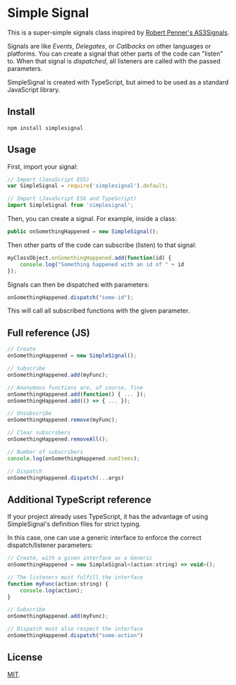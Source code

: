# Simple Signal

This is a super-simple signals class inspired by [Robert Penner's AS3Signals](http://github.com/robertpenner/as3-signals).

Signals are like *Events*, *Delegates*, or *Callbacks* on other languages or platforms. You can create a signal that other parts of the code can "listen" to. When that signal is *dispatched*, all listeners are called with the passed parameters.

SimpleSignal is created with TypeScript, but aimed to be used as a standard JavaScript library.

## Install


```shell
npm install simplesignal
```

## Usage

First, import your signal:

```javascript
// Import (JavaScript ES5)
var SimpleSignal = require('simplesignal').default;

// Import (JavaScript ES6 and TypeScript)
import SimpleSignal from 'simplesignal';
```

Then, you can create a signal. For example, inside a class:

```javascript
public onSomethingHappened = new SimpleSignal();
```

Then other parts of the code can subscribe (listen) to that signal:

```javascript
myClassObject.onSomethingHappened.add(function(id) {
    console.log("Something happened with an id of " + id
});
```

Signals can then be dispatched with parameters:

```javascript
onSomethingHappened.dispatch("some-id");
```

This will call all subscribed functions with the given parameter.

## Full reference (JS)

```javascript
// Create
onSomethingHappened = new SimpleSignal();

// Subscribe
onSomethingHappened.add(myFunc);

// Anonymous functions are, of course, fine
onSomethingHappened.add(function() { ... });
onSomethingHappened.add(() => { ... });

// Unsubscribe
onSomethingHappened.remove(myFunc);

// Clear subscribers
onSomethingHappened.removeAll();

// Number of subscribers
console.log(onSomethingHappened.numItems);

// Dispatch
onSomethingHappened.dispatch(...args)
```

## Additional TypeScript reference

If your project already uses TypeScript, it has the advantage of using SimpleSignal's definition files for strict typing.

In this case, one can use a generic interface to enforce the correct dispatch/listener parameters:

```javascript
// Create, with a given interface as a Generic
onSomethingHappened = new SimpleSignal<(action:string) => void>();

// The listeners must fulfill the interface
function myFunc(action:string) {
    console.log(action);
}

// Subscribe
onSomethingHappened.add(myFunc);

// Dispatch must also respect the interface
onSomethingHappened.dispatch("some-action")
```

## License

[MIT](LICENSE.md).